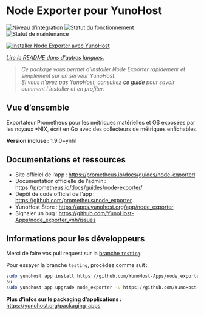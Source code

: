 <!--
Nota bene : ce README est automatiquement généré par <https://github.com/YunoHost/apps/tree/master/tools/readme_generator>
Il NE doit PAS être modifié à la main.
-->

# Node Exporter pour YunoHost

[![Niveau d’intégration](https://apps.yunohost.org/badge/integration/node_exporter)](https://ci-apps.yunohost.org/ci/apps/node_exporter/)
![Statut du fonctionnement](https://apps.yunohost.org/badge/state/node_exporter)
![Statut de maintenance](https://apps.yunohost.org/badge/maintained/node_exporter)

[![Installer Node Exporter avec YunoHost](https://install-app.yunohost.org/install-with-yunohost.svg)](https://install-app.yunohost.org/?app=node_exporter)

*[Lire le README dans d'autres langues.](./ALL_README.md)*

> *Ce package vous permet d’installer Node Exporter rapidement et simplement sur un serveur YunoHost.*  
> *Si vous n’avez pas YunoHost, consultez [ce guide](https://yunohost.org/install) pour savoir comment l’installer et en profiter.*

## Vue d’ensemble

Exportateur Prometheus pour les métriques matérielles et OS exposées par les noyaux *NIX, écrit en Go avec des collecteurs de métriques enfichables.

**Version incluse :** 1.9.0~ynh1
## Documentations et ressources

- Site officiel de l’app : <https://prometheus.io/docs/guides/node-exporter/>
- Documentation officielle de l’admin : <https://prometheus.io/docs/guides/node-exporter/>
- Dépôt de code officiel de l’app : <https://github.com/prometheus/node_exporter>
- YunoHost Store : <https://apps.yunohost.org/app/node_exporter>
- Signaler un bug : <https://github.com/YunoHost-Apps/node_exporter_ynh/issues>

## Informations pour les développeurs

Merci de faire vos pull request sur la [branche `testing`](https://github.com/YunoHost-Apps/node_exporter_ynh/tree/testing).

Pour essayer la branche `testing`, procédez comme suit :

```bash
sudo yunohost app install https://github.com/YunoHost-Apps/node_exporter_ynh/tree/testing --debug
ou
sudo yunohost app upgrade node_exporter -u https://github.com/YunoHost-Apps/node_exporter_ynh/tree/testing --debug
```

**Plus d’infos sur le packaging d’applications :** <https://yunohost.org/packaging_apps>
